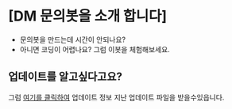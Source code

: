 # **[DM 문의봇을 소개 합니다]**
* 문의봇을 만드는데 시간이 안되나요?
* 아니면 코딩이 어렵나요?
그럼 이봇을 체험해보세요.

## 업데이트를 알고싶다고요?
그럼 [여기를 클릭하여](https://github.com/team-alpha-kr/DM-suppot-bot/releases/) 업데이트 정보 지난 업데이트 파일을 받을수있읍니다.
